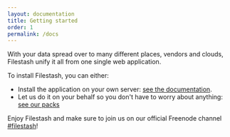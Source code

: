 ```yaml
---
layout: documentation
title: Getting started
order: 1
permalink: /docs
---
```


With your data spread over to many different places, vendors and clouds, Filestash unify it all from one single web application.

To install Filestash, you can either:
- Install the application on your own server: [see the documentation](/docs/install-and-upgrade/).
- Let us do it on your behalf so you don't have to worry about anything: [see our packs](/pricing/)

Enjoy Filestash and make sure to join us on our official Freenode channel [#filestash](https://kiwiirc.com/nextclient/#irc://irc.freenode.net/#filestash?nick=guest??)!
